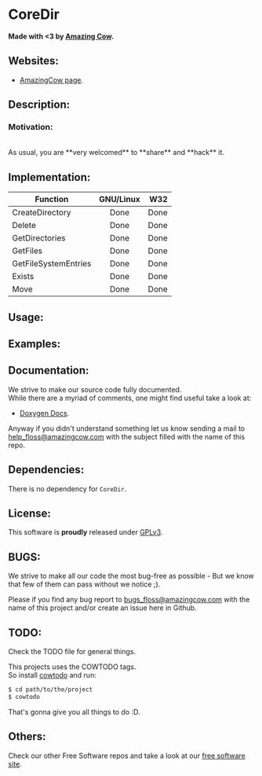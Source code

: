 # CoreDir

**Made with <3 by [Amazing Cow](http://www.amazingcow.com).**


<!-- ####################################################################### -->
<!-- Websites ############################################################## -->
<!-- ####################################################################### -->

## Websites:

* [AmazingCow page](http://www.amazingcow.com).


<!-- ####################################################################### -->
<!-- Description ########################################################### -->
<!-- ####################################################################### -->

## Description:


### Motivation:

<br>
As usual, you are **very welcomed** to **share** and **hack** it.


<!-- ####################################################################### -->
<!-- Implementation ######################################################## -->
<!-- ####################################################################### -->
## Implementation:

| Function              | GNU/Linux     | W32   |
| --------------------- |:-------------:| -----:|
| CreateDirectory       | Done          | Done  |
| Delete                | Done          | Done  |
| GetDirectories        | Done          | Done  |
| GetFiles              | Done          | Done  |
| GetFileSystemEntries  | Done          | Done  |
| Exists                | Done          | Done  |
| Move                  | Done          | Done  | 

<!-- ####################################################################### -->
<!-- Usage ################################################################# -->
<!-- ####################################################################### -->

## Usage:


<!-- ####################################################################### -->
<!-- Examples ############################################################## -->
<!-- ####################################################################### -->

## Examples:



<!-- ####################################################################### -->
<!-- Documentation ######################################################### -->
<!-- ####################################################################### -->

## Documentation:

We strive to make our source code fully documented.   
While there are a myriad of comments, one might find useful take a look at:

* [Doxygen Docs](http://www.amazingcow.com/projects/CoreDir/doxygen/).

Anyway if you didn't understand something let us know sending a mail to  
[help_floss@amazingcow.com]() with the subject filled with the
name of this repo.


<!-- ####################################################################### -->
<!-- Dependencies ########################################################## -->
<!-- ####################################################################### -->

## Dependencies:

There is no dependency for ```CoreDir```.



<!-- ####################################################################### -->
<!-- License ############################################################### -->
<!-- ####################################################################### -->

## License:

This software is **proudly** released under [GPLv3](https://www.gnu.org/licenses/gpl-3.0.en.html).



<!-- ####################################################################### -->
<!-- BUGS ################################################################## -->
<!-- ####################################################################### -->

## BUGS:

We strive to make all our code the most bug-free as possible - But we know 
that few of them can pass without we notice ;).

Please if you find any bug report to [bugs_floss@amazingcow.com]() 
with the name of this project and/or create an issue here in Github.



<!-- ####################################################################### -->
<!-- TODO ################################################################## -->
<!-- ####################################################################### -->

## TODO:

Check the TODO file for general things.

This projects uses the COWTODO tags.   
So install [cowtodo](http://www.github.com/AmazingCow-Tools/COWTODO) and run:

``` bash
$ cd path/to/the/project
$ cowtodo 
```

That's gonna give you all things to do :D.



<!-- ####################################################################### -->
<!-- Others ################################################################ -->
<!-- ####################################################################### -->

## Others:

Check our other Free Software repos and take a look at our 
[free software site](http://www.amazingcow.com).
